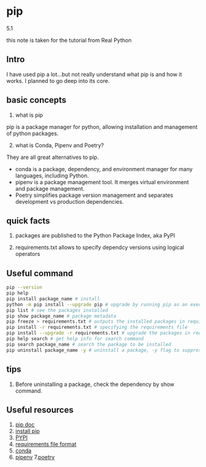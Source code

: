 # pip
5.1

this note is taken for the tutorial from Real Python

## Intro

I have used pip a lot...but not really understand what pip is and how it works. I planned to go deep into its core.

## basic concepts

1. what is pip

pip is a package manager for python, allowing installation and management of python packages. 

2. what is Conda, Pipenv and Poetry?

They are all great alternatives to pip.

- conda is a package, dependency, and environment manager for many languages, including Python.
- pipenv is a package management tool. It merges virtual environment and package management.
- Poetry simplifies package version management and separates development vs production dependencies.



## quick facts

1. packages are published to the Python Package Index, aka PyPI

2. requirements.txt allows to specify dependcy versions using logical operators

## Useful command

```sh
pip --version
pip help
pip install package_name # install
python -m pip install --upgrade pip # upgrade by running pip as an executable module
pip list # see the packages installed
pip show package_name # package metadata
pip freeze > requirements.txt # outputs the installed packages in requirements format
pip install -r requirements.txt # specifying the requirements file
pip install --upgrade -r requirements.txt # upgrade the packages in requirements file
pip help search # get help info for search command
pip search package_name # search the package to be installed
pip uninstall package_name -y # uninstall a package, -y flag to suppress the confirmation and file list
```
## tips

1. Before uninstalling a package, check the dependency by show command. 

## Useful resources

1. [pip doc](https://pip.pypa.io/en/stable/)
2. [install pip](https://pip.pypa.io/en/stable/installing/)
3. [PYPI](https://pypi.org/)
4. [requirements file format](https://pip.pypa.io/en/stable/reference/pip_install/#requirements-file-format)
5. [conda](https://conda.io/en/latest/)
6. [pipenv](https://pipenv.pypa.io/en/latest/)
7.[poetry](https://python-poetry.org/)